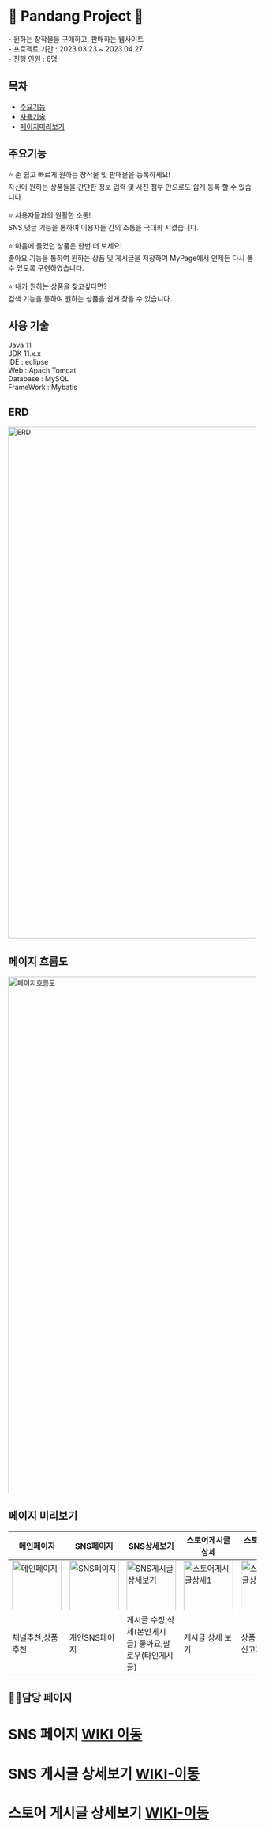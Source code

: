 <h1> 🐼 Pandang Project 🐼 </h1>
- 원하는 창작물을 구매하고, 판매하는 웹사이트
<br>
- 프로젝트 기간 : 2023.03.23 ~ 2023.04.27
<br>
- 진행 인원 : 6명

## 목차
- [주요기능](#주요기능)
- [사용기술](#사용-기술)
- [페이지미리보기](#페이지-미리보기)


## 주요기능
⭐️ 손 쉽고 빠르게 원하는 창작물 및 판매물을 등록하세요!
<br>
 자신이 원하는 상품들을 간단한 정보 입력 및 사진 첨부 만으로도 쉽게 등록 할 수 있습니다. <br>
 <br>
⭐️ 사용자들과의 원활한 소통! <br>
 SNS 댓글 기능을 통하여 이용자들 간의 소통을 극대화 시켰습니다. <br>
 <br>
⭐️ 마음에 들었던 상품은 한번 더 보세요! <br>
 좋아요 기능을 통하여 원하는 상품 및 게시글을 저장하여 MyPage에서 언제든 다시 볼 수 있도록 구현하였습니다. <br>
 <br>
⭐️ 내가 원하는 상품을 찾고싶다면? <br>
 검색 기능을 통하여 원하는 상품을 쉽게 찾을 수 있습니다.

 ## 사용 기술
Java 11 <br>
JDK 11.x.x <br>
IDE : eclipse <br>
Web : Apach Tomcat <br>
Database : MySQL <br>
FrameWork : Mybatis

## ERD
<img width="1035" alt="ERD" src="https://github.com/pandang-project/pandang/assets/126428434/e4f116bd-97c2-4a81-b26c-a6d8c8685296">

## 페이지 흐름도
<img width="1045" alt="페이지흐름도" src="https://github.com/pandang-project/pandang/assets/126428434/6a3e1399-1b79-433b-b211-3280a10d2cfd">

## 페이지 미리보기
|메인페이지|SNS페이지|SNS상세보기|스토어게시글상세|스토어게시글상세|마이페이지|구매페이지|
|------|---|---|----|----|----|----|
|<img width="100" alt="메인페이지" src="https://github.com/pandang-project/pandang/assets/126428434/82f88933-4704-4955-a326-ef4ad1bea7aa">|<img width="100" alt="SNS페이지" src="https://github.com/pandang-project/pandang/assets/126428434/55e4755b-5beb-4d5f-bf3e-7d0c6dc1cf89">|<img width="100" alt="SNS게시글상세보기" src="https://github.com/pandang-project/pandang/assets/126428434/6eda3cbd-abd5-40fa-b6ac-21ae65764a8f">|<img width="100" alt="스토어게시글상세1" src="https://github.com/pandang-project/pandang/assets/126428434/9e4cb7de-9fb7-46bf-8563-aeb14103364a">|<img width="100" alt="스토어게시글상세2" src="https://github.com/pandang-project/pandang/assets/126428434/546e3897-2143-4068-b02b-d4ebadbbe45f">|<img width="100" alt="마이페이지" src="https://github.com/pandang-project/pandang/assets/126428434/2ea279ce-a34a-415e-a040-edfc2eae5c49">|<img width="100" alt="구메페이지" src="https://github.com/pandang-project/pandang/assets/126428434/03889b0d-c82c-4d92-9a03-ea329249e339">|
|채널추천,상품추천|개인SNS페이지|게시글 수정,삭제(본인게시글) 좋아요,팔로우(타인게시글)|게시글 상세 보기|상품 구매 및 신고기능|내 정보 수정 가능|api연결을 통한 상품 구매|

## 🙌🏻담당 페이지
# SNS 페이지 [WIKI 이동](https://github.com/leegaeuni/pandang/wiki/%EC%A3%BC%EC%9A%94%EA%B8%B0%EB%8A%A5-%EC%86%8C%EA%B0%9C(SNS-%ED%8E%98%EC%9D%B4%EC%A7%80)) <br>
# SNS 게시글 상세보기 [WIKI-이동](https://github.com/leegaeuni/pandang/wiki/%EC%A3%BC%EC%9A%94%EA%B8%B0%EB%8A%A5-%EC%86%8C%EA%B0%9C(SNS-%EA%B2%8C%EC%8B%9C%EA%B8%80-%EC%83%81%EC%84%B8%EB%B3%B4%EA%B8%B0)) <br/>
# 스토어 게시글 상세보기 [WIKI-이동](https://github.com/leegaeuni/pandang/wiki/%EC%A3%BC%EC%9A%94%EA%B8%B0%EB%8A%A5-%EC%86%8C%EA%B0%9C(%EC%8A%A4%ED%86%A0%EC%96%B4-%EA%B2%8C%EC%8B%9C%EA%B8%80-%EC%83%81%EC%84%B8%EB%B3%B4%EA%B8%B0)) <br/>










